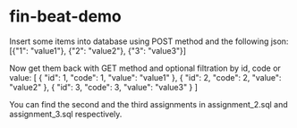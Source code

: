 # fin-beat-demo
 
Insert some items into database using POST method and the following json:
[{"1": "value1"}, {"2": "value2"}, {"3": "value3"}]

Now get them back with GET method and optional filtration by id, code or value:
[
  {
    "id": 1,
    "code": 1,
    "value": "value1"
  },
  {
    "id": 2,
    "code": 2,
    "value": "value2"
  },
  {
    "id": 3,
    "code": 3,
    "value": "value3"
  }
]

You can find the second and the third assignments in assignment_2.sql and assignment_3.sql respectively.